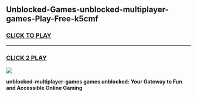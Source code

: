 
## Unblocked-Games-unblocked-multiplayer-games-Play-Free-k5cmf
<h3>
<a href="https://premium76.site?title=unblocked-multiplayer-games&ref=21A">CLICK TO PLAY</a></h3>
<hr>

<h3>
<a href="https://premium76.site?title=unblocked-multiplayer-games&ref=21A">CLICK 2 PLAY</a>
  
</h3>

<a href="https://premium76.site?title=unblocked-multiplayer-games&ref=21A"><img src="https://clearcache.store/games.png"></a>


**unblocked-multiplayer-games games unblocked: Your Gateway to Fun and Accessible Online Gaming**
